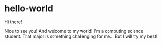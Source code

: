 # hello-world

Hi there!

Nice to see you! And welcome to my world!
I'm a computing science student. That major is something challenging for me...
But I will try my best! 
